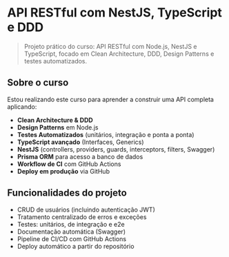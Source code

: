 # API RESTful com NestJS, TypeScript e DDD

> Projeto prático do curso: API RESTful com Node.js, NestJS e TypeScript, focado em Clean Architecture, DDD, Design Patterns e testes automatizados.

## Sobre o curso

Estou realizando este curso para aprender a construir uma API completa aplicando:

- **Clean Architecture & DDD**  
- **Design Patterns** em Node.js  
- **Testes Automatizados** (unitários, integração e ponta a ponta)  
- **TypeScript avançado** (Interfaces, Generics)  
- **NestJS** (controllers, providers, guards, interceptors, filters, Swagger)  
- **Prisma ORM** para acesso a banco de dados  
- **Workflow de CI** com GitHub Actions  
- **Deploy em produção** via GitHub

## Funcionalidades do projeto

- CRUD de usuários (incluindo autenticação JWT)  
- Tratamento centralizado de erros e exceções  
- Testes: unitários, de integração e e2e  
- Documentação automática (Swagger)  
- Pipeline de CI/CD com GitHub Actions  
- Deploy automático a partir do repositório
